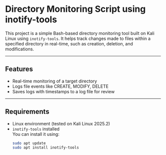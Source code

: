 #  Directory Monitoring Script using inotify-tools

This project is a simple Bash-based directory monitoring tool built on Kali Linux using `inotify-tools`. It helps track changes made to files within a specified directory in real-time, such as creation, deletion, and modifications.

---

##  Features

- Real-time monitoring of a target directory  
- Logs file events like CREATE, MODIFY, DELETE  
- Saves logs with timestamps to a log file for review

---

##  Requirements

- Linux environment (tested on Kali Linux 2025.2)
- `inotify-tools` installed  
  You can install it using:  
  ```bash
  sudo apt update  
  sudo apt install inotify-tools  

